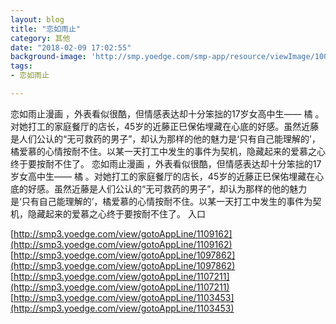 ```yaml
---
layout: blog
title: "恋如雨止"
category: 其他
date: "2018-02-09 17:02:55"
background-image: 'http://smp.yoedge.com/smp-app/resource/viewImage/1001067appline.png'
tags:
- 恋如雨止

---
```

恋如雨止漫画 ，外表看似很酷，但情感表达却十分笨拙的17岁女高中生—— 橘 。对她打工的家庭餐厅的店长，45岁的近藤正巳保佑埋藏在心底的好感。虽然近藤是人们公认的“无可救药的男子”，却认为那样的他的魅力是‘只有自己能理解的’，橘爱慕的心情按耐不住。以某一天打工中发生的事件为契机，隐藏起来的爱慕之心终于要按耐不住了。
恋如雨止漫画 ，外表看似很酷，但情感表达却十分笨拙的17岁女高中生—— 橘 。对她打工的家庭餐厅的店长，45岁的近藤正巳保佑埋藏在心底的好感。虽然近藤是人们公认的“无可救药的男子”，却认为那样的他的魅力是‘只有自己能理解的’，橘爱慕的心情按耐不住。以某一天打工中发生的事件为契机，隐藏起来的爱慕之心终于要按耐不住了。
入口

[http://smp3.yoedge.com/view/gotoAppLine/1109162](http://smp3.yoedge.com/view/gotoAppLine/1109162)
[http://smp3.yoedge.com/view/gotoAppLine/1097862](http://smp3.yoedge.com/view/gotoAppLine/1097862)
[http://smp3.yoedge.com/view/gotoAppLine/1107211](http://smp3.yoedge.com/view/gotoAppLine/1107211)
[http://smp3.yoedge.com/view/gotoAppLine/1103453](http://smp3.yoedge.com/view/gotoAppLine/1103453)

        
